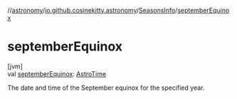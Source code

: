 //[astronomy](../../../index.md)/[io.github.cosinekitty.astronomy](../index.md)/[SeasonsInfo](index.md)/[septemberEquinox](september-equinox.md)

# septemberEquinox

[jvm]\
val [septemberEquinox](september-equinox.md): [AstroTime](../-astro-time/index.md)

The date and time of the September equinox for the specified year.
